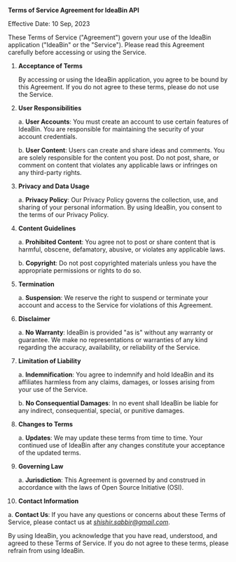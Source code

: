 **Terms of Service Agreement for IdeaBin API**

Effective Date: 10 Sep, 2023

These Terms of Service ("Agreement") govern your use of the IdeaBin application ("IdeaBin" or the "Service"). Please read this Agreement carefully before accessing or using the Service.

1. **Acceptance of Terms**

   By accessing or using the IdeaBin application, you agree to be bound by this Agreement. If you do not agree to these terms, please do not use the Service.

2. **User Responsibilities**

   a. **User Accounts**: You must create an account to use certain features of IdeaBin. You are responsible for maintaining the security of your account credentials.

   b. **User Content**: Users can create and share ideas and comments. You are solely responsible for the content you post. Do not post, share, or comment on content that violates any applicable laws or infringes on any third-party rights.

3. **Privacy and Data Usage**

   a. **Privacy Policy**: Our Privacy Policy governs the collection, use, and sharing of your personal information. By using IdeaBin, you consent to the terms of our Privacy Policy.

4. **Content Guidelines**

   a. **Prohibited Content**: You agree not to post or share content that is harmful, obscene, defamatory, abusive, or violates any applicable laws.

   b. **Copyright**: Do not post copyrighted materials unless you have the appropriate permissions or rights to do so.

5. **Termination**

   a. **Suspension**: We reserve the right to suspend or terminate your account and access to the Service for violations of this Agreement.

6. **Disclaimer**

   a. **No Warranty**: IdeaBin is provided "as is" without any warranty or guarantee. We make no representations or warranties of any kind regarding the accuracy, availability, or reliability of the Service.

7. **Limitation of Liability**

   a. **Indemnification**: You agree to indemnify and hold IdeaBin and its affiliates harmless from any claims, damages, or losses arising from your use of the Service.

   b. **No Consequential Damages**: In no event shall IdeaBin be liable for any indirect, consequential, special, or punitive damages.

8. **Changes to Terms**

   a. **Updates**: We may update these terms from time to time. Your continued use of IdeaBin after any changes constitute your acceptance of the updated terms.

9. **Governing Law**

   a. **Jurisdiction**: This Agreement is governed by and construed in accordance with the laws of Open Source Initiative (OSI).

10. **Contact Information**

   a. **Contact Us**: If you have any questions or concerns about these Terms of Service, please contact us at *shishir.sabbir@gmail.com*.

By using IdeaBin, you acknowledge that you have read, understood, and agreed to these Terms of Service. If you do not agree to these terms, please refrain from using IdeaBin.

